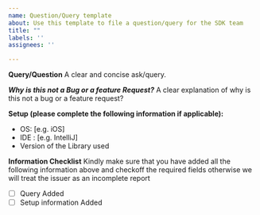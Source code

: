 ```yaml
---
name: Question/Query template
about: Use this template to file a question/query for the SDK team
title: ""
labels: ''
assignees: ''

---
```


**Query/Question**
A clear and concise ask/query.

***Why is this not a Bug or a feature Request?***
A clear explanation of why is this not a bug or a feature request?

**Setup (please complete the following information if applicable):**

- OS: [e.g. iOS]
- IDE : [e.g. IntelliJ]
- Version of the Library used

 **Information Checklist**
 Kindly make sure that you have added all the following information above and checkoff the required fields otherwise we will treat the issuer as an incomplete report

- [ ] Query Added
- [ ] Setup information Added
